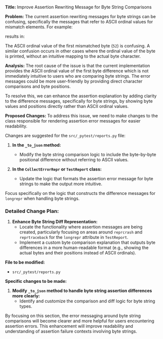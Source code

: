 **Title:** Improve Assertion Rewriting Message for Byte String Comparisons

**Problem:**
The current assertion rewriting messages for byte strings can be confusing, specifically the messages that refer to ASCII ordinal values for mismatch elements. For example:


results in:


The ASCII ordinal value of the first mismatched byte (`52`) is confusing. A similar confusion occurs in other cases where the ordinal value of the byte is printed, without an intuitive mapping to the actual byte character.

**Analysis:**
The root cause of the issue is that the current implementation provides the ASCII ordinal value of the first byte difference which is not immediately intuitive to users who are comparing byte strings. The error messages could be more user-friendly by providing direct character comparisons and byte positions.

To resolve this, we can enhance the assertion explanation by adding clarity to the difference messages, specifically for byte strings, by showing byte values and positions directly rather than ASCII ordinal values.

**Proposed Changes:**
To address this issue, we need to make changes to the class responsible for rendering assertion error messages for easier readability. 

Changes are suggested for the `src/_pytest/reports.py` file:

1. **In the `_to_json` method:**
    - Modify the byte string comparison logic to include the byte-by-byte positional difference without referring to ASCII values.

2. **In the `CollectErrorRepr` or `TestReport` class:**
    - Update the logic that formats the assertion error message for byte strings to make the output more intuitive.

Focus specifically on the logic that constructs the difference messages for `longrepr` when handling byte strings.

### Detailed Change Plan:

1. **Enhance Byte String Diff Representation:**
    - Locate the functionality where assertion messages are being created, particularly focusing on areas around `reprcrash` and `reprtraceback` for the `longrepr` attribute in `TestReport`.
    - Implement a custom byte comparison explanation that outputs byte differences in a more human-readable format (e.g., showing the actual bytes and their positions instead of ASCII ordinals).

**File to be modified:**
- `src/_pytest/reports.py`

**Specific changes to be made:**

1. **Modify `_to_json` method to handle byte string assertion differences more clearly:**
    - Identify and customize the comparison and diff logic for byte string types.



By focusing on this section, the error messaging around byte string comparisons will become clearer and more helpful for users encountering assertion errors. This enhancement will improve readability and understanding of assertion failure contexts involving byte strings.